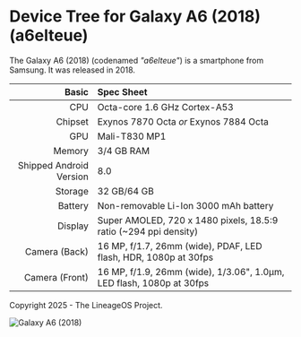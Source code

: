 # Device Tree for Galaxy A6 (2018) (a6elteue)
The Galaxy A6 (2018) (codenamed _"a6elteue"_) is a smartphone from Samsung.
It was released in 2018.

| Basic                   | Spec Sheet                                                                                                                                   |
|------------------------:|:---------------------------------------------------------------------------------------------------------------------------------------------|
| CPU                     | Octa-core 1.6 GHz Cortex-A53                                                                                                                 |
| Chipset                 | Exynos 7870 Octa *or* Exynos 7884 Octa                                                                                                       |
| GPU                     | Mali-T830 MP1                                                                                                                                |
| Memory                  | 3/4 GB RAM                                                                                                                                   |
| Shipped Android Version | 8.0                                                                                                                                          |
| Storage                 | 32 GB/64 GB                                                                                                                                  |
| Battery                 | Non-removable Li-Ion 3000 mAh battery                                                                                                        |
| Display                 | Super AMOLED, 720 x 1480 pixels, 18.5:9 ratio (~294 ppi density)                                                                             |
| Camera (Back)           | 16 MP, f/1.7, 26mm (wide), PDAF, LED flash, HDR, 1080p at 30fps                                                                              |
| Camera (Front)          | 16 MP, f/1.9, 26mm (wide), 1/3.06", 1.0µm, LED flash, 1080p at 30fps                                                                         |

Copyright 2025 - The LineageOS Project.

![Galaxy A6 (2018)](https://fdn2.gsmarena.com/vv/pics/samsung/samsung-galaxy-a6-2018-2.jpg "Galaxy A6 (2018)")
